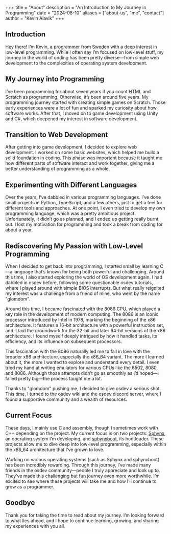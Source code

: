 +++
title = "About"
description = "An Introduction to My Journey in Programming"
date = "2024-08-10"
aliases = ["about-us", "me", "contact"]
author = "Kevin Alavik"
+++

## Introduction

Hey there! I’m Kevin, a programmer from Sweden with a deep interest in low-level programming. While I often say I’m focused on low-level stuff, my journey in the world of coding has been pretty diverse—from simple web development to the complexities of operating system development.

## My Journey into Programming

I’ve been programming for about seven years if you count HTML and Scratch as programming. Otherwise, it’s been around five years. My programming journey started with creating simple games on Scratch. Those early experiences were a lot of fun and sparked my curiosity about how software works. After that, I moved on to game development using Unity and C#, which deepened my interest in software development.

## Transition to Web Development

After getting into game development, I decided to explore web development. I worked on some basic websites, which helped me build a solid foundation in coding. This phase was important because it taught me how different parts of software interact and work together, giving me a better understanding of programming as a whole.

## Experimenting with Different Languages

Over the years, I’ve dabbled in various programming languages. I’ve done small projects in Python, TypeScript, and a few others, just to get a feel for different tools and approaches. At one point, I even tried to develop my own programming language, which was a pretty ambitious project. Unfortunately, it didn’t go as planned, and I ended up getting really burnt out. I lost my motivation for programming and took a break from coding for about a year.

## Rediscovering My Passion with Low-Level Programming

When I decided to get back into programming, I started small by learning C—a language that’s known for being both powerful and challenging. Around this time, I also started exploring the world of OS development again. I had dabbled in osdev before, following some questionable osdev tutorials, where I played around with simple BIOS interrupts. But what really reignited my interest was a challenge from a friend of mine, who went by the name "glomdom".

Around this time, I became fascinated with the 8086 CPU, which played a key role in the development of modern computing. The 8086 is an iconic processor introduced by Intel in 1978, marking the beginning of the x86 architecture. It features a 16-bit architecture with a powerful instruction set, and it laid the groundwork for the 32-bit and later 64-bit versions of the x86 architecture. I found myself deeply intrigued by how it handled tasks, its efficiency, and its influence on subsequent processors.

This fascination with the 8086 naturally led me to fall in love with the broader x86 architecture, especially the x86_64 variant. The more I learned about it, the more I wanted to explore and understand every detail. I even tried my hand at writing emulators for various CPUs like the 6502, 8080, and 8086. Although those attempts didn’t go as smoothly as I’d hoped—I failed pretty big—the process taught me a lot.

Thanks to "glomdom" pushing me, I decided to give osdev a serious shot. This time, I turned to the osdev wiki and the osdev discord server, where I found a supportive community and a wealth of resources.

## Current Focus

These days, I mainly use C and assembly, though I sometimes work with C++ depending on the project. My current focus is on two projects: [Sphynx](https://github.com/sphynxos/sphynx), an operating system I’m developing, and [sphynxboot](https://github.com/sphynxsboot), its bootloader. These projects allow me to dive deep into low-level programming, especially within the x86_64 architecture that I’ve grown to love.

Working on various operating systems (such as Sphynx and sphynxboot) has been incredibly rewarding. Through this journey, I’ve made many friends in the osdev community—people I truly appreciate and look up to. They’ve made this challenging but fun journey even more worthwhile. I’m excited to see where these projects will take me and how I’ll continue to grow as a programmer.

## Goodbye

Thank you for taking the time to read about my journey. I’m looking forward to what lies ahead, and I hope to continue learning, growing, and sharing my experiences with you all.
